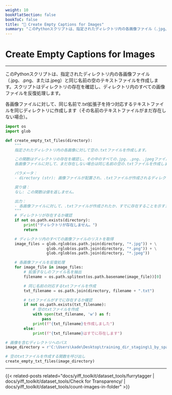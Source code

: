 ```yaml
---
weight: 10
bookFlatSection: false
bookToC: false
title: "🐍 Create Empty Captions for Images"
summary: "このPythonスクリプトは、指定されたディレクトリ内の各画像ファイル（.jpg、.png、または.jpeg）と同じ名前の空のテキストファイルを作成します。スクリプトはディレクトリの存在を確認し、ディレクトリ内のすべての画像ファイルを反復処理します。"
---
```


<!--markdownlint-disable MD025 -->

# Create Empty Captions for Images

---

このPythonスクリプトは、指定されたディレクトリ内の各画像ファイル（.jpg、.png、または.jpeg）と同じ名前の空のテキストファイルを作成します。スクリプトはディレクトリの存在を確認し、ディレクトリ内のすべての画像ファイルを反復処理します。

各画像ファイルに対して、同じ名前で.txt拡張子を持つ対応するテキストファイルを同じディレクトリに作成します（その名前のテキストファイルがまだ存在しない場合）。

```python
import os
import glob

def create_empty_txt_files(directory):
    """
    指定されたディレクトリ内の各画像に対して空の.txtファイルを作成します。

    この関数はディレクトリの存在を確認し、その中のすべての.jpg、.png、.jpegファイルを反復処理します。
    各画像ファイルに対して、まだ存在しない場合は同じ名前の空の.txtファイルを作成します。

    パラメータ：
    - directory (str): 画像ファイルが配置され、.txtファイルが作成されるディレクトリのパス。

    戻り値：
    なし: この関数は値を返しません。

    出力：
    - 各画像ファイルに対して、.txtファイルが作成されたか、すでに存在することを示すメッセージを表示します。
    """
    # ディレクトリが存在するか確認
    if not os.path.exists(directory):
        print("ディレクトリが存在しません。")
        return

    # ディレクトリ内のすべての画像ファイルのリストを取得
    image_files = glob.rglob(os.path.join(directory, "*.jpg")) + \
                  glob.rglob(os.path.join(directory, "*.png")) + \
                  glob.rglob(os.path.join(directory, "*.jpeg"))

    # 各画像ファイルを反復処理
    for image_file in image_files:
        # 拡張子なしのファイル名を抽出
        filename = os.path.splitext(os.path.basename(image_file))[0]

        # 同じ名前の対応するtxtファイルを作成
        txt_filename = os.path.join(directory, filename + ".txt")

        # txtファイルがすでに存在するか確認
        if not os.path.exists(txt_filename):
            # 空のtxtファイルを作成
            with open(txt_filename, 'w') as f:
                pass
            print(f"{txt_filename}を作成しました")
        else:
            print(f"{txt_filename}はすでに存在します")

# 画像を含むディレクトリへのパス
image_directory = r'C:\Users\kade\Desktop\training_dir_staging\1_by_spaceengine'

# 空のtxtファイルを作成する関数を呼び出し
create_empty_txt_files(image_directory)
```

---

{{< related-posts related="docs/yiff_toolkit/dataset_tools/furrytagger | docs/yiff_toolkit/dataset_tools/Check for Transparency/ | docs/yiff_toolkit/dataset_tools/count-images-in-folder" >}}
